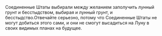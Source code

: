 Соединенные Штаты выбирали между желанием заполучить лунный грунт и бесстыдством, выбирая и лунный грунт, и бесстыдство.Отвечайте серьезно, потому что Соединенные Штаты не могут добиться этого сами, и они не смогут высадиться на Луну в своих видимых планах на будущее.
